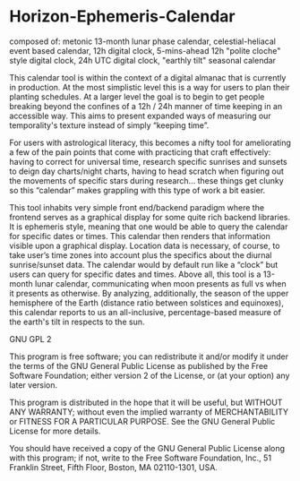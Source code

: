 # Horizon-Ephemeris-Calendar

composed of:
metonic 13-month lunar phase calendar, celestial-heliacal event based calendar, 12h digital clock, 5-mins-ahead 12h "polite cloche" style digital clock, 24h UTC digital clock, "earthly tilt" seasonal calendar

This calendar tool is within the context of a digital almanac that is currently in production. 
At the most simplistic level this is a way for users to plan their planting schedules. 
At a larger level the goal is to begin to get people breaking beyond the confines of 
a 12h / 24h manner of time keeping in an accessible way. This aims to present expanded ways 
of measuring our temporality's texture instead of simply “keeping time”.

For users with astrological literacy, this becomes a nifty tool for ameliorating a few of the 
pain points that come with practicing that craft effectively: having to correct for universal 
time, research specific sunrises and sunsets to deign day charts/night charts, having to head 
scratch when figuring out the movements of specific stars during research... these things get 
clunky so this “calendar” makes grappling with this type of work a bit easier.

This tool inhabits very simple front end/backend paradigm where the frontend serves as a 
graphical display for some quite rich backend libraries. It is ephemeris style, meaning that 
one would be able to query the calendar for specific dates or times. This calendar then renders 
that information visible upon a graphical display. Location data is necessary, of course, to 
take user’s time zones into account plus the specifics about the diurnal sunrise/sunset data.
The calendar would by default run like a “clock” but users can query for specific dates and times.
Above all, this tool is a 13-month lunar calendar, communicating when moon presents as full vs 
when it presents as otherwise. By analyzing, additionally, the season of the upper hemisphere
of the Earth (distance ratio between solstices and equinoxes), this calendar reports to us an 
all-inclusive, percentage-based measure of the earth's tilt in respects to the sun.


GNU GPL 2

This program is free software; you can redistribute it and/or
modify it under the terms of the GNU General Public License
as published by the Free Software Foundation; either version 2
of the License, or (at your option) any later version.

This program is distributed in the hope that it will be useful,
but WITHOUT ANY WARRANTY; without even the implied warranty of
MERCHANTABILITY or FITNESS FOR A PARTICULAR PURPOSE.  See the
GNU General Public License for more details.

You should have received a copy of the GNU General Public License
along with this program; if not, write to the Free Software
Foundation, Inc., 51 Franklin Street, Fifth Floor, Boston, MA  02110-1301, USA.
